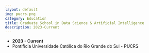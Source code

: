 ```yaml
---
layout: default
img: pucrs.png
category: Education
title: Graduate School in Data Science & Artificial Intelligence
description: 2023-Current
---
```


* __2023 - Current__
* Pontifícia Universidade Católica do Rio Grande do Sul - PUCRS
 
